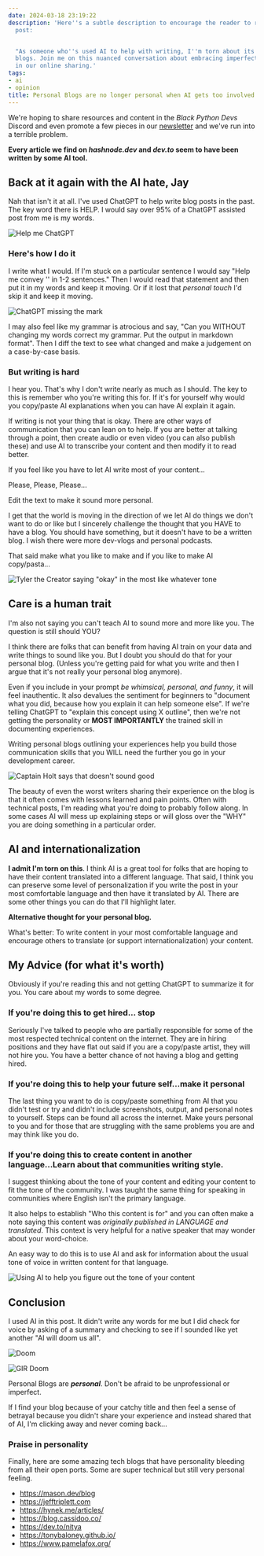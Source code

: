 ```yaml
---
date: 2024-03-18 23:19:22
description: 'Here''s a subtle description to encourage the reader to read the blog
  post:


  "As someone who''s used AI to help with writing, I''m torn about its role in personal
  blogs. Join me on this nuanced conversation about embracing imperfection and personality
  in our online sharing.'
tags:
- ai
- opinion
title: Personal Blogs are no longer personal when AI gets too involved
---
```


We're hoping to share resources and content in the _Black Python Devs_ Discord and even promote a few pieces in our [newsletter](https://buttondown.email/black-python-devs) and we've run into a terrible problem.

**Every article we find on _hashnode.dev_ and _dev.to_ seem to have been written by some AI tool.**

## Back at it again with the AI hate, Jay

Nah that isn't it at all. I've used ChatGPT to help write blog posts in the past. The key word there is HELP. I would say over 95% of a ChatGPT assisted post from me is my words.

![Help me ChatGPT](https://media.tenor.com/SuXNrLh3RW0AAAAi/ebichu-help-me.gif)

### Here's how I do it

I write what I would. If I'm stuck on a particular sentence I would say "Help me convey '<INSERT LONG AAH TEXT HERE>' in 1-2 sentences."  Then I would read that statement and then put it in my words and keep it moving. Or if it lost that _personal touch_ I'd skip it and keep it moving.

![ChatGPT missing the mark](https://jmblogstorrage.blob.core.windows.net/media/media/asking%20chatgpt%20to%20make%20more%20concise.png)

I may also feel like my grammar is atrocious and say, "Can you WITHOUT changing my words correct my grammar. Put the output in markdown format". Then I diff the text to see what changed and make a judgement on a case-by-case basis.

### But writing is hard

I hear you. That's why I don't write nearly as much as I should. The key to this is remember who you're writing this for. If it's for yourself why would you copy/paste AI explanations when you can have AI explain it again.

If writing is not your thing that is okay. There are other ways of communication that you can lean on to help. If you are better at talking through a point, then create audio or even video (you can also publish these) and use AI to transcribe your content and then modify it to read better.

If you feel like you have to let AI write most of your content...

Please, Please, Please...

Edit the text to make it sound more personal.

I get that the world is moving in the direction of we let AI do things we don't want to do or like but I sincerely challenge the thought that you HAVE to have a blog. You should have something, but it doesn't have to be a written blog. I wish there were more dev-vlogs and personal podcasts.

That said make what you like to make and if you like to make AI copy/pasta...

![Tyler the Creator saying "okay" in the most like whatever tone](https://media1.tenor.com/m/pqZjTzbdglwAAAAC/okay-tyler-the-creator.gif)

## Care is a human trait

I'm also not saying you can't teach AI to sound more and more like you. The question is still should YOU?

I think there are folks that can benefit from having AI train on your data and write things to sound like you. But I doubt you should do that for your personal blog. (Unless you're getting paid for what you write and then I argue that it's not really your personal blog anymore).

Even if you include in your prompt _be whimsical, personal, and funny_, it will feel inauthentic. It also devalues the sentiment for beginners to "document what you did, because how you explain it can help someone else". If we're telling ChatGPT to "explain this concept using X outline", then we're not getting the personality or **MOST IMPORTANTLY** the trained skill in documenting experiences.

Writing personal blogs outlining your experiences help you build those communication skills that you WILL need the further you go in your development career.

![Captain Holt says that doesn't sound good](https://media1.tenor.com/m/vOdMo5f27eUAAAAC/brooklyn-nine-nine-captain-ray-holt.gif)

The beauty of even the worst writers sharing their experience on the blog is that it often comes with lessons learned and pain points. Often with technical posts, I'm reading what you're doing to probably follow along. In some cases AI will mess up explaining steps or will gloss over the "WHY" you are doing something in a particular order.


## AI and internationalization

**I admit I'm torn on this**. I think AI is a great tool for folks that are hoping to have their content translated into a different language. That said, I think you can preserve some level of personalization if you write the post in your most comfortable language and then have it translated by AI. There are some other things you can do that I'll highlight later.

**Alternative thought for your personal blog.**

What's better: To write content in your most comfortable language and encourage others to translate (or support internationalization) your content.

## My Advice (for what it's worth)

Obviously if you're reading this and not getting ChatGPT to summarize it for you. You care about my words to some degree.

### If you're doing this to get hired... stop

Seriously I've talked to people who are partially responsible for some of the most respected technical content on the internet. They are in hiring positions and they have flat out said if you are a copy/paste artist, they will not hire you. You have a better chance of not having a blog and getting hired.

### If you're doing this to help your future self...make it personal

The last thing you want to do is copy/paste something from AI that you didn't test or try and didn't include screenshots, output, and personal notes to yourself.  Steps can be found all across the internet. Make yours personal to you and for those that are struggling with the same problems you are and may think like you do.

### If you're doing this to create content in another language...Learn about that communities writing style.

I suggest thinking about the tone of your content and editing your content to fit the tone of the community. I was taught the same thing for speaking in communities where English isn't the primary language.

It also helps to establish "Who this content is for" and you can often make a note saying this content was _originally published in LANGUAGE and translated_. This context is very helpful for a native speaker that may wonder about your word-choice.

An easy way to do this is to use AI and ask for information about the usual tone of voice in written content for that language.

![Using AI to help you figure out the tone of your content](https://jmblogstorrage.blob.core.windows.net/media/media/translating%20to%20german.png)

## Conclusion

I used AI in this post. It didn't write any words for me but I did check for voice by asking of a summary and checking to see if I sounded like yet another "AI will doom us all".

![Doom](https://jmblogstorrage.blob.core.windows.net/media/media/AI-doom-check.png)

![GIR Doom](https://media1.tenor.com/m/Bs--cHZ4FfsAAAAC/doom-song.gif)

Personal Blogs are **_personal_**. Don't be afraid to be unprofessional or imperfect.

If I find your blog because of your catchy title and then feel a sense of betrayal because you didn't share your experience and instead shared that of AI, I'm clicking away and never coming back...

### Praise in personality

Finally, here are some amazing tech blogs that have personality bleeding from all their open ports. Some are super technical but still very personal feeling.

- <https://mason.dev/blog>
- <https://jefftriplett.com>
- <https://hynek.me/articles/>
- <https://blog.cassidoo.co/>
- <https://dev.to/nitya>
- <https://tonybaloney.github.io/>
- <https://www.pamelafox.org/>
